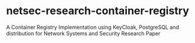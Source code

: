 # netsec-research-container-registry
A Container Registry Implementation using KeyCloak, PostgreSQL and distribution for Network Systems and Security Research Paper
